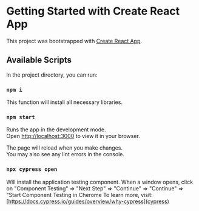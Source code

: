 # Getting Started with Create React App

This project was bootstrapped with [Create React App](https://github.com/facebook/create-react-app).

## Available Scripts

In the project directory, you can run:
### `npm i`

This function will install all necessary libraries.

### `npm start`

Runs the app in the development mode.\
Open [http://localhost:3000](http://localhost:3000) to view it in your browser.

The page will reload when you make changes.\
You may also see any lint errors in the console.

### `npx cypress open`
Will install the application testing component.
When a window opens, click on "Component Testing" => "Next Step" => "Continue" => "Continue" => "Start Component Testing in Cherome
To learn more, visit: [https://docs.cypress.io/guides/overview/why-cypress](cypress)